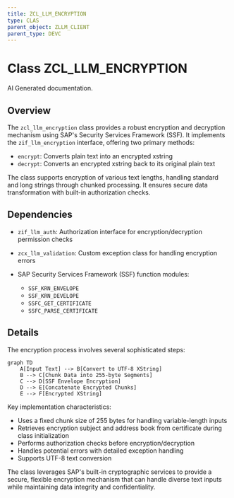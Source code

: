 ```yaml
---
title: ZCL_LLM_ENCRYPTION
type: CLAS
parent_object: ZLLM_CLIENT
parent_type: DEVC
---
```


# Class ZCL_LLM_ENCRYPTION

AI Generated documentation.

## Overview

The `zcl_llm_encryption` class provides a robust encryption and decryption mechanism using SAP's Security Services Framework (SSF). It implements the `zif_llm_encryption` interface, offering two primary methods:

- `encrypt`: Converts plain text into an encrypted xstring
- `decrypt`: Converts an encrypted xstring back to its original plain text

The class supports encryption of various text lengths, handling standard and long strings through chunked processing. It ensures secure data transformation with built-in authorization checks.

## Dependencies

- `zif_llm_auth`: Authorization interface for encryption/decryption permission checks
- `zcx_llm_validation`: Custom exception class for handling encryption errors
- SAP Security Services Framework (SSF) function modules:

  - `SSF_KRN_ENVELOPE`
  - `SSF_KRN_DEVELOPE`
  - `SSFC_GET_CERTIFICATE`
  - `SSFC_PARSE_CERTIFICATE`

## Details

The encryption process involves several sophisticated steps:

```mermaid
graph TD
    A[Input Text] --> B[Convert to UTF-8 XString]
    B --> C[Chunk Data into 255-byte Segments]
    C --> D[SSF Envelope Encryption]
    D --> E[Concatenate Encrypted Chunks]
    E --> F[Encrypted XString]
```

Key implementation characteristics:

- Uses a fixed chunk size of 255 bytes for handling variable-length inputs
- Retrieves encryption subject and address book from certificate during class initialization
- Performs authorization checks before encryption/decryption
- Handles potential errors with detailed exception handling
- Supports UTF-8 text conversion

The class leverages SAP's built-in cryptographic services to provide a secure, flexible encryption mechanism that can handle diverse text inputs while maintaining data integrity and confidentiality.
